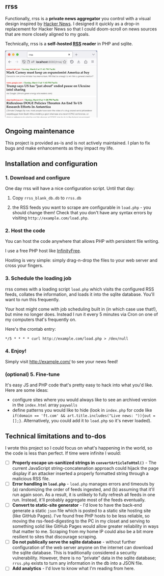 ## rrss
Functionally, rrss is a **private news aggregator** you control with a visual design inspired by [Hacker News](https://news.ycombinator.com/). I designed it quickly as a drop-in replacement for Hacker News so that I could doom-scroll on news sources that are more closely aligned to my goals. 

Technically, rrss is a **self-hosted [RSS](https://en.wikipedia.org/wiki/RSS) reader** in PHP and sqlite. 

<img src="rrss-demo.png" alt="Screenshot of rrss front-end" width="300">

## Ongoing maintenance 
This project is provided as-is and is not actively maintained. I plan to fix bugs and make enhancements as they impact my life. 

## Installation and configuration

### 1. Download and configure
One day rrss will have a nice configuration script. Until that day: 

1. Copy `rrss_blank_db.db` to `rrss.db`

2. the RSS feeds you want to scrape are configurable in `load.php` - you should change them! Check that you don't have any syntax errors by visiting `http://example.com/load.php`. 


### 2. Host the code
You can host the code anywhere that allows PHP with persistent file writing. 

I use a free PHP host like [InfinityFree](https://www.infinityfree.com/). 

Hosting is very simple: simply drag-n-drop the files to your web server and cross your fingers. 

### 3. Schedule the loading job

rrss comes with a loading script `load.php` which visits the configured RSS feeds, collates the information, and loads it into the sqlite database. You'll want to run this frequently. 

Your host might come with job scheduling built in (in which case use that!), but mine no longer does. Instead I run it every 5 minutes via Cron on one of my computers that's frequently on. 

Here's the crontab entry: 

```
*/5 * * * * curl http://example.com/load.php > /dev/null
```

### 4. Enjoy!
Simply visit http://example.com/  to see your news feed! 

### (optional) 5. Fine-tune
It's easy JS and PHP code that's pretty easy to hack into what you'd like. Here are some ideas: 

* configure sites where you would always like to see an archived version in the `index.html` array `paywalls`
* define patterns you would like to hide (look in `index.php` for code like `if(domain == 'ft.com' && art.title.includes("Live news: ")){out = [];}`. Alternatively, you could add it to `load.php` so it's never loaded). 

## Technical limitations and to-dos
I wrote this project so I could focus on what's happening in the world, so the code is less than perfect. If time were infinite I would: 

- [ ] **Properly escape un-sanitized strings in `convertArticleToHtml()`** - The current JavaScript string-concatenation approach could hijack the page display if an attacker inserted a properly formatted string through a malicious RSS file. 
- [ ] **Error handling in `load.php`** - `load.php` manages errors and timeouts by (a) randomizing the order of feeds ingested, and (b) assuming that it'll run again soon. As a result, it is unlikely to fully refresh all feeds in one run. Instead, it'll probably aggregate most of the feeds eventually. 
- [ ] **Convert to static-site generator** - I'd love to have the back-end generate a static `json` file which is posted to a static site hosting site (like GitHub Pages). I've found free PHP hosts to be less reliable, so moving the rss-feed-digesting to the PC in my closet and serving to something solid like GitHub Pages would allow greater reliability in ways that matter to me. Scraping from my home IP could also be a bit more resilient to sites that discourage scraping. 
- [ ] **Do not publically serve the sqlite database** - without further configuration of the web server anyone on the internet can download the sqlite database. This is traditionally considered a security vulnerability. However, there is no "private" data in the sqlite database; `rrss.php` exists to turn any information in the db into a JSON file. 
- [ ] **Add analytics** - I'd love to know what I'm reading from here. 
